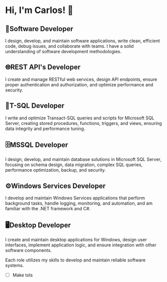 # Hi, I'm Carlos! 👋

## 🚀Software Developer
I design, develop, and maintain software applications, write clean, efficient code, debug issues, and collaborate with teams. I have a solid understanding of software development methodologies.

## 🌐REST API's Developer
I create and manage RESTful web services, design API endpoints, ensure proper authentication and authorization, and optimize performance and security.

## 💾T-SQL Developer
I write and optimize Transact-SQL queries and scripts for Microsoft SQL Server, creating stored procedures, functions, triggers, and views, ensuring data integrity and performance tuning.

## 🗄️MSSQL Developer
I design, develop, and maintain database solutions in Microsoft SQL Server, focusing on schema design, data migration, complex SQL queries, performance optimization, backup, and security.

## ⚙️Windows Services Developer
I develop and maintain Windows Services applications that perform background tasks, handle logging, monitoring, and automation, and am familiar with the .NET framework and C#.

## 🖥️Desktop Developer
I create and maintain desktop applications for Windows, design user interfaces, implement application logic, and ensure integration with other software components.

Each role utilizes my skills to develop and maintain reliable software systems.

- [ ] Make tols
